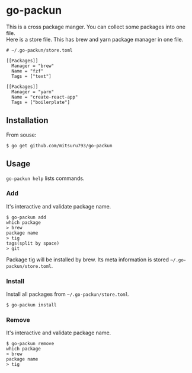 # go-packun

This is a cross package manger. You can collect some packages into one file.  
Here is a store file. This has brew and yarn package manager in one file.

```
# ~/.go-packun/store.toml

[[Packages]]
  Manager = "brew"
  Name = "fzf"
  Tags = ["text"]

[[Packages]]
  Manager = "yarn"
  Name = "create-react-app"
  Tags = ["boilerplate"]
```

## Installation

From souse:
```
$ go get github.com/mitsuru793/go-packun
```

## Usage

`go-packun help` lists commands.

### Add

It's interactive and validate package name.

```
$ go-packun add
which package
> brew
package name
> tig
tags(split by space)
> git
```

Package tig will be installed by brew. Its meta information is stored `~/.go-packun/store.toml`.

### Install

Install all packages from `~/.go-packun/store.toml`.

```
$ go-packun install
```

### Remove

It's interactive and validate package name.

```
$ go-packun remove
which package
> brew
package name
> tig
```
